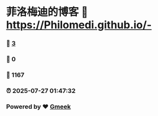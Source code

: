 # 菲洛梅迪的博客 :link: https://Philomedi.github.io/- 
### :page_facing_up: [3](https://Philomedi.github.io/-/tag.html) 
### :speech_balloon: 0 
### :hibiscus: 1167 
### :alarm_clock: 2025-07-27 01:47:32 
### Powered by :heart: [Gmeek](https://github.com/Meekdai/Gmeek)
